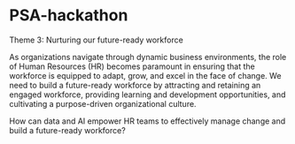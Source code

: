 # PSA-hackathon
Theme 3: Nurturing our future-ready workforce

As organizations navigate through dynamic business environments, the role of Human Resources (HR) becomes paramount in ensuring that the workforce is equipped to adapt, grow, and excel in the face of change. We need to build a future-ready workforce by attracting and retaining an engaged workforce, providing learning and development opportunities, and cultivating a purpose-driven organizational culture.

How can data and AI empower HR teams to effectively manage change and build a future-ready workforce?
